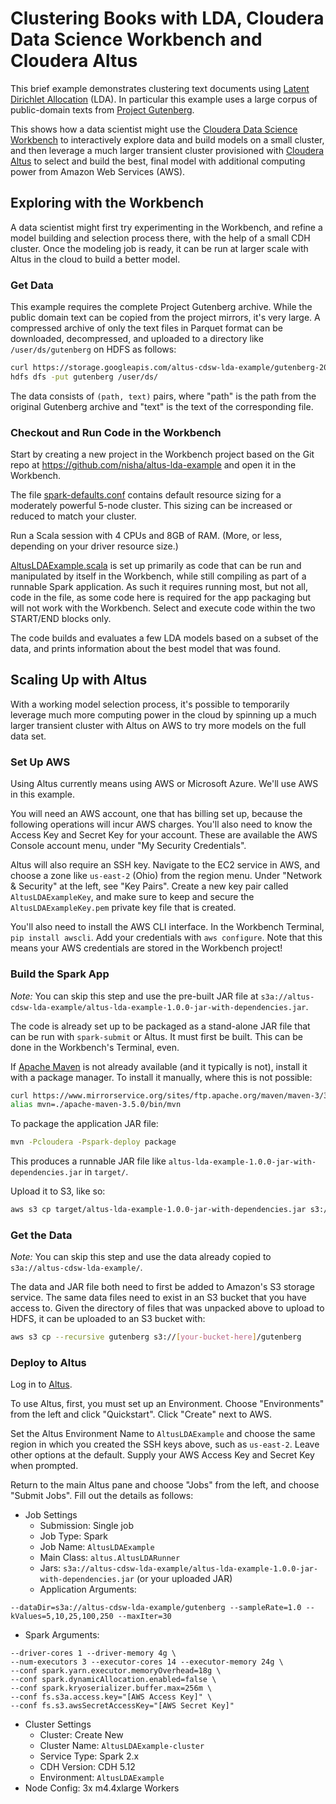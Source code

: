 # Clustering Books with LDA, Cloudera Data Science Workbench and Cloudera Altus

This brief example demonstrates clustering text documents using 
[Latent Dirichlet Allocation](https://en.wikipedia.org/wiki/Latent_Dirichlet_allocation) (LDA). In particular
this example uses a large corpus of public-domain texts from [Project Gutenberg](https://www.gutenberg.org/).

This shows how a data scientist might use the 
[Cloudera Data Science Workbench](https://www.cloudera.com/products/data-science-and-engineering/data-science-workbench.html) 
to interactively explore data and build models on a small cluster, and then leverage a much larger transient cluster
provisioned with [Cloudera Altus](https://www.cloudera.com/products/altus.html) to select and build the best, 
final model with additional computing power from Amazon Web Services (AWS).

## Exploring with the Workbench

A data scientist might first try experimenting in the Workbench, and refine a model building and selection process
there, with the help of a small CDH cluster. Once the modeling job is ready, it can be run at larger scale
with Altus in the cloud to build a better model.

### Get Data

This example requires the complete Project Gutenberg archive. While the public domain text can be copied
from the project mirrors, it's very large. A compressed archive of only the text files in Parquet format
can be downloaded, decompressed, and uploaded to a directory like `/user/ds/gutenberg` on HDFS as follows:

```bash
curl https://storage.googleapis.com/altus-cdsw-lda-example/gutenberg-20170929.tgz | tar xz
hdfs dfs -put gutenberg /user/ds/
```

The data consists of `(path, text)` pairs, where "path" is the path from the original Gutenberg archive
and "text" is the text of the corresponding file.

### Checkout and Run Code in the Workbench

Start by creating a new project in the Workbench project based on the Git repo at
https://github.com/nisha/altus-lda-example and open it in the Workbench.

The file [spark-defaults.conf](blob/master/spark-defaults.conf) contains default resource sizing
for a moderately powerful 5-node cluster. This sizing can be increased or reduced to match your
cluster.

Run a Scala session with 4 CPUs and 8GB of RAM. (More, or less, depending on your driver resource size.)

[AltusLDAExample.scala](blob/master/src/main/scala/com/datascience/altus/AltusLDAExample.scala) is set up
primarily as code that can be run and manipulated by itself in the Workbench, while still compiling
as part of a runnable Spark application. As such it requires running most, but not all, code in the file, as some code here is required for the
app packaging but will not work with the Workbench. Select and execute code within the two START/END blocks only.

The code builds and evaluates a few LDA models based on a subset of the data, and prints information
about the best model that was found.

## Scaling Up with Altus

With a working model selection process, it's possible to temporarily leverage much more computing power in
the cloud by spinning up a much larger transient cluster with Altus on AWS to try more models on the full data
set.

### Set Up AWS

Using Altus currently means using AWS or Microsoft Azure. We'll use AWS in this example.

You will need an AWS account, one that has billing set up, because
the following operations will incur AWS charges. You'll also need to know the Access Key and Secret Key for 
your account. These are available the AWS Console account menu, under "My Security Credentials".

Altus will also require an SSH key. Navigate to the EC2 service in AWS, and choose a zone like `us-east-2` (Ohio)
from the region menu. Under "Network & Security" at the left, see "Key Pairs". Create a new key pair called
`AltusLDAExampleKey`, and make sure to keep and secure the `AltusLDAExampleKey.pem` private key file that is
created.

You'll also need to install the AWS CLI interface. In the Workbench Terminal, `pip install awscli`.
Add your credentials with `aws configure`. Note that this means your AWS credentials are stored in the
Workbench project!

### Build the Spark App

*Note:* You can skip this step and use the pre-built JAR file at 
`s3a://altus-cdsw-lda-example/altus-lda-example-1.0.0-jar-with-dependencies.jar`.

The code is already set up to be packaged as a stand-alone JAR file that can be run with `spark-submit` or
Altus. It must first be built. This can be done in the Workbench's Terminal, even.

If [Apache Maven](https://maven.apache.org/) is not already available (and it typically is not), 
install it with a package manager. To install it manually, where this is not possible:

```bash
curl https://www.mirrorservice.org/sites/ftp.apache.org/maven/maven-3/3.5.0/binaries/apache-maven-3.5.0-bin.tar.gz | tar xz
alias mvn=./apache-maven-3.5.0/bin/mvn
```

To package the application JAR file:

```bash
mvn -Pcloudera -Pspark-deploy package
```

This produces a runnable JAR file like `altus-lda-example-1.0.0-jar-with-dependencies.jar` in `target/`.

Upload it to S3, like so:

```bash
aws s3 cp target/altus-lda-example-1.0.0-jar-with-dependencies.jar s3://[your-bucket-here]/
```

### Get the Data

*Note:* You can skip this step and use the data already copied to `s3a://altus-cdsw-lda-example/`.

The data and JAR file both need to first be added to Amazon's S3 storage service. The same data files need
to exist in an S3 bucket that you have access to. Given the directory of files that was unpacked above to
upload to HDFS, it can be uploaded to an S3 bucket with:

```bash
aws s3 cp --recursive gutenberg s3://[your-bucket-here]/gutenberg
```

### Deploy to Altus

Log in to [Altus](https://www.cloudera.com/products/altus.html).

To use Altus, first, you must set up an Environment. Choose "Environments" from the left and click "Quickstart".
Click "Create" next to AWS. 

Set the Altus Environment Name to `AltusLDAExample` and choose the same region in which you created the SSH keys above,
such as `us-east-2`. Leave other options at the default. Supply your AWS Access Key and Secret Key when prompted.

Return to the main Altus pane and choose "Jobs" from the left, and choose "Submit Jobs". Fill out the details as
follows:

- Job Settings
  - Submission: Single job
  - Job Type: Spark
  - Job Name: `AltusLDAExample`
  - Main Class: `altus.AltusLDARunner`
  - Jars: `s3a://altus-cdsw-lda-example/altus-lda-example-1.0.0-jar-with-dependencies.jar` (or your uploaded JAR)
  - Application Arguments:
```
--dataDir=s3a://altus-cdsw-lda-example/gutenberg --sampleRate=1.0 --kValues=5,10,25,100,250 --maxIter=30
```
  - Spark Arguments:
```
--driver-cores 1 --driver-memory 4g \
--num-executors 3 --executor-cores 14 --executor-memory 24g \
--conf spark.yarn.executor.memoryOverhead=18g \
--conf spark.dynamicAllocation.enabled=false \
--conf spark.kryoserializer.buffer.max=256m \
--conf fs.s3a.access.key="[AWS Access Key]" \
--conf fs.s3.awsSecretAccessKey="[AWS Secret Key]"
```
- Cluster Settings
  - Cluster: Create New
  - Cluster Name: `AltusLDAExample-cluster`
  - Service Type: Spark 2.x
  - CDH Version: CDH 5.12
  - Environment: `AltusLDAExample`
- Node Config: 3x m4.4xlarge Workers
